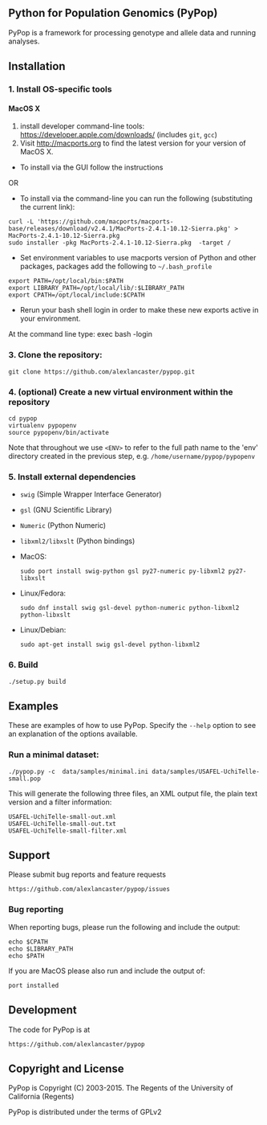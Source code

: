 ## Python for Population Genomics (PyPop)

PyPop is a framework for processing genotype and allele data and running analyses.

## Installation

### 1. Install OS-specific tools

#### MacOS X

1. install developer command-line tools: https://developer.apple.com/downloads/  (includes ```git```, ```gcc```)
2. Visit http://macports.org to find the latest version for your version of MacOS X.

* To install via the GUI follow the instructions 
 
OR

* To install via the command-line you can run the following (substituting the current link):

```
curl -L 'https://github.com/macports/macports-base/releases/download/v2.4.1/MacPorts-2.4.1-10.12-Sierra.pkg' > MacPorts-2.4.1-10.12-Sierra.pkg
sudo installer -pkg MacPorts-2.4.1-10.12-Sierra.pkg  -target /
```

* Set environment variables to use macports version of Python and other packages, packages add the following to ```~/.bash_profile```

```
export PATH=/opt/local/bin:$PATH
export LIBRARY_PATH=/opt/local/lib/:$LIBRARY_PATH
export CPATH=/opt/local/include:$CPATH
```

* Rerun your bash shell login in order to make these new exports active in your environment. 

At the command line type:
     exec bash -login
     
### 3. Clone the repository:

    git clone https://github.com/alexlancaster/pypop.git
  
### 4. (optional) Create a new virtual environment within the repository

    cd pypop
    virtualenv pypopenv
    source pypopenv/bin/activate

Note that throughout we use ```<ENV>``` to refer to the full path name to the 'env' directory created in the previous step, e.g. ```/home/username/pypop/pypopenv```

### 5. Install external dependencies

* ```swig``` (Simple Wrapper Interface Generator) 
* ```gsl``` (GNU Scientific Library)
* ```Numeric``` (Python Numeric)
* ```libxml2/libxslt``` (Python bindings)

* MacOS:

      sudo port install swig-python gsl py27-numeric py-libxml2 py27-libxslt

* Linux/Fedora: 

      sudo dnf install swig gsl-devel python-numeric python-libxml2 python-libxslt

* Linux/Debian: 

      sudo apt-get install swig gsl-devel python-libxml2

### 6. Build

    ./setup.py build

## Examples

These are examples of how to use PyPop. Specify the `--help` option to see an
explanation of the options available.

### Run a minimal dataset:

    ./pypop.py -c  data/samples/minimal.ini data/samples/USAFEL-UchiTelle-small.pop

This will generate the following three files, an XML output file, the plain text version and a filter information:


    USAFEL-UchiTelle-small-out.xml
    USAFEL-UchiTelle-small-out.txt
    USAFEL-UchiTelle-small-filter.xml

## Support

Please submit bug reports and feature requests

    https://github.com/alexlancaster/pypop/issues

### Bug reporting

When reporting bugs, please run the following and include the output:

    echo $CPATH
    echo $LIBRARY_PATH
    echo $PATH

If you are MacOS please also run and include the output of:

    port installed

## Development

The code for PyPop is at

    https://github.com/alexlancaster/pypop

## Copyright and License

PyPop is Copyright (C) 2003-2015. The Regents of the University of California (Regents)

PyPop is distributed under the terms of GPLv2
